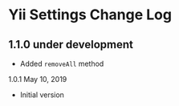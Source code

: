 Yii Settings Change Log
=======================

1.1.0 under development
-----------------------

- Added `removeAll` method

1.0.1 May 10, 2019

- Initial version